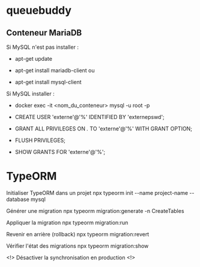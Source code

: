 # queuebuddy


## Conteneur MariaDB

Si MySQL n'est pas installer : 
- apt-get update

- apt-get install mariadb-client
ou 
- apt-get install mysql-client


Si MySQL installer :
- docker exec -it <nom_du_conteneur> mysql -u root -p


- CREATE USER 'externe'@'%' IDENTIFIED BY 'externepswd';
- GRANT ALL PRIVILEGES ON *.* TO 'externe'@'%' WITH GRANT OPTION;
- FLUSH PRIVILEGES;

- SHOW GRANTS FOR 'externe'@'%';



# TypeORM
Initialiser TypeORM dans un projet
npx typeorm init --name project-name --database mysql

Générer une migration
npx typeorm migration:generate -n CreateTables

Appliquer la migration
npx typeorm migration:run

Revenir en arrière (rollback)
npx typeorm migration:revert

Vérifier l'état des migrations
npx typeorm migration:show

<!> Désactiver la synchronisation en production  <!>
